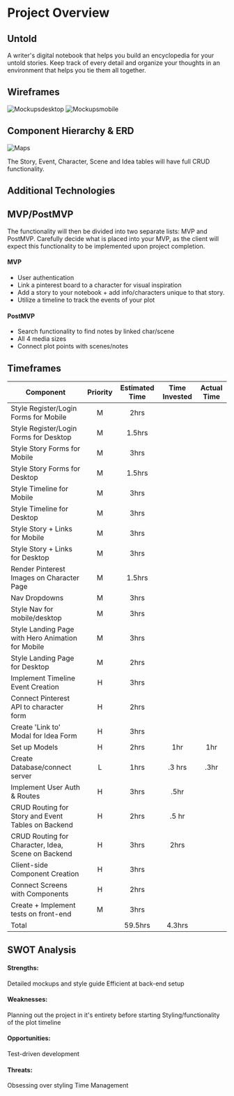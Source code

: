 
# Project Overview

## Untold

A writer's digital notebook that helps you build an encyclopedia for your untold stories. Keep track of every detail and organize your thoughts in an environment that helps you tie them all together. 

## Wireframes

![Mockupsdesktop](https://user-images.githubusercontent.com/36183361/139741746-bfd0978b-e07f-4078-946e-d7e2a2aea787.jpg)
![Mockupsmobile](https://user-images.githubusercontent.com/36183361/139741758-1c0211aa-b96c-4686-afb7-ad5fe1c28e81.jpg)

## Component Hierarchy & ERD

![Maps](https://user-images.githubusercontent.com/36183361/139741707-8d6547bf-8ad4-4ebd-a51f-4e94aabe9aca.jpg)

The Story, Event, Character, Scene and Idea tables will have full CRUD functionality.

## Additional Technologies


## MVP/PostMVP

The functionality will then be divided into two separate lists: MVP and PostMVP.  Carefully decide what is placed into your MVP, as the client will expect this functionality to be implemented upon project completion.  

#### MVP 

- User authentication
- Link a pinterest board to a character for visual inspiration
- Add a story to your notebook + add info/characters unique to that story.
- Utilize a timeline to track the events of your plot

#### PostMVP  

- Search functionality to find notes by linked char/scene
- All 4 media sizes
- Connect plot points with scenes/notes

## Timeframes

| Component | Priority | Estimated Time | Time Invested | Actual Time |
| --- | :---: |  :---: | :---: | :---: |
| Style Register/Login Forms for Mobile | M | 2hrs|  |  |
| Style Register/Login Forms for Desktop | M | 1.5hrs|  | |
| Style Story Forms for Mobile | M | 3hrs|  |  |
| Style Story Forms for Desktop | M | 1.5hrs|  | |
| Style Timeline for Mobile | M | 3hrs|  |  |
| Style Timeline for Desktop | M | 3hrs|  |  |
| Style Story + Links for Mobile | M | 3hrs|  |  |
| Style Story + Links for Desktop | M | 3hrs|  |  |
| Render Pinterest Images on Character Page | M | 1.5hrs|  |  |
| Nav Dropdowns | M | 3hrs|  |  |
| Style Nav for mobile/desktop | M | 3hrs|  |  |
| Style Landing Page with Hero Animation for Mobile | M | 3hrs|  |  |
| Style Landing Page for Desktop | M | 2hrs|  |  |
| Implement Timeline Event Creation | H | 3hrs|  | |
| Connect Pinterest API to character form | H | 2hrs|  |  |
| Create 'Link to' Modal for Idea Form | H | 3hrs|  | |
| Set up Models | H | 2hrs| 1hr | 1hr |
| Create Database/connect server | L | 1hrs| .3 hrs | .3hr |
| Implement User Auth & Routes | H | 3hrs| .5hr | |
| CRUD Routing for Story and Event Tables on Backend | H | 2hrs| .5 hr |  |
| CRUD Routing for Character, Idea, Scene on Backend | H | 3hrs| 2hrs | |
| Client-side Component Creation| H | 3hrs|  |  |
| Connect Screens with Components | H | 2hrs|  | |
| Create + Implement tests on front-end | M | 3hrs|  |  |
| Total |  | 59.5hrs| 4.3hrs |  |

## SWOT Analysis

#### Strengths:
Detailed mockups and style guide
Efficient at back-end setup

#### Weaknesses:
Planning out the project in it's entirety before starting
Styling/functionality of the plot timeline

#### Opportunities: 
Test-driven development

#### Threats:
Obsessing over styling
Time Management
